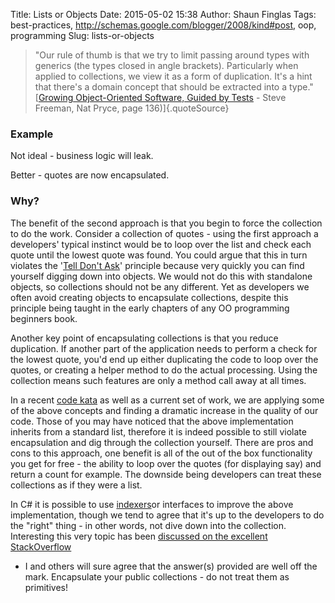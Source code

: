 Title: Lists or Objects
Date: 2015-05-02 15:38
Author: Shaun Finglas
Tags: best-practices, http://schemas.google.com/blogger/2008/kind#post, oop, programming
Slug: lists-or-objects

> "Our rule of thumb is that we try to limit passing around types with
> generics (the types closed in angle brackets). Particularly when
> applied to collections, we view it as a form of duplication. It's a
> hint that there's a domain concept that should be extracted into a
> type." [[Growing Object-Oriented Software, Guided by
> Tests](http://www.growing-object-oriented-software.com/) - Steve
> Freeman, Nat Pryce, page 136)]{.quoteSource}

### Example

Not ideal - business logic will leak.

<script src="https://gist.github.com/Finglas/24ed5ead118ea8e2730c.js"></script>
Better - quotes are now encapsulated.

<script src="https://gist.github.com/Finglas/ed5e69d1e10925e7a4dd.js"></script>
### Why?

The benefit of the second approach is that you begin to force the
collection to do the work. Consider a collection of quotes - using the
first approach a developers' typical instinct would be to loop over the
list and check each quote until the lowest quote was found. You could
argue that this in turn violates the '[Tell Don't
Ask](http://www.pragprog.com/articles/tell-dont-ask)' principle because
very quickly you can find yourself digging down into objects. We would
not do this with standalone objects, so collections should not be any
different. Yet as developers we often avoid creating objects to
encapsulate collections, despite this principle being taught in the
early chapters of any OO programming beginners book.

Another key point of encapsulating collections is that you reduce
duplication. If another part of the application needs to perform a check
for the lowest quote, you'd end up either duplicating the code to loop
over the quotes, or creating a helper method to do the actual
processing. Using the collection means such features are only a method
call away at all times.

In a recent [code
kata](http://codekata.com/kata/kata09-back-to-the-checkout/) as well as
a current set of work, we are applying some of the above concepts and
finding a dramatic increase in the quality of our code. Those of you may
have noticed that the above implementation inherits from a standard
list, therefore it is indeed possible to still violate encapsulation and
dig through the collection yourself. There are pros and cons to this
approach, one benefit is all of the out of the box functionality you get
for free - the ability to loop over the quotes (for displaying say) and
return a count for example. The downside being developers can treat
these collections as if they were a list.

In C\# it is possible to use
[indexers](http://msdn.microsoft.com/en-us/library/aa288465%28v=vs.71%29.aspx)or
interfaces to improve the above implementation, though we tend to agree
that it's up to the developers to do the "right" thing - in other words,
not dive down into the collection. Interesting this very topic has been
[discussed on the excellent
StackOverflow](http://stackoverflow.com/questions/21715/listbusinessobject-or-businessobjectcollection)
- I and others will sure agree that the answer(s) provided are well off
the mark. Encapsulate your public collections - do not treat them as
primitives!

</p>

